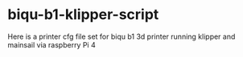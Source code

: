 # biqu-b1-klipper-script
Here is a printer cfg file set for biqu b1 3d printer running klipper and mainsail via raspberry Pi 4 
